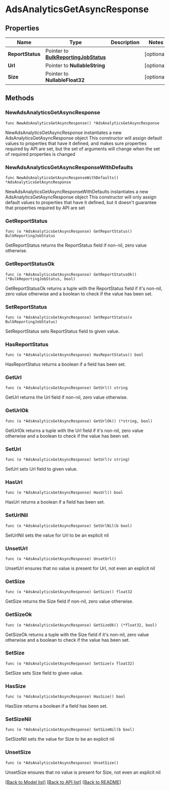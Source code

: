 # AdsAnalyticsGetAsyncResponse

## Properties

Name | Type | Description | Notes
------------ | ------------- | ------------- | -------------
**ReportStatus** | Pointer to [**BulkReportingJobStatus**](BulkReportingJobStatus.md) |  | [optional] 
**Url** | Pointer to **NullableString** |  | [optional] 
**Size** | Pointer to **NullableFloat32** |  | [optional] 

## Methods

### NewAdsAnalyticsGetAsyncResponse

`func NewAdsAnalyticsGetAsyncResponse() *AdsAnalyticsGetAsyncResponse`

NewAdsAnalyticsGetAsyncResponse instantiates a new AdsAnalyticsGetAsyncResponse object
This constructor will assign default values to properties that have it defined,
and makes sure properties required by API are set, but the set of arguments
will change when the set of required properties is changed

### NewAdsAnalyticsGetAsyncResponseWithDefaults

`func NewAdsAnalyticsGetAsyncResponseWithDefaults() *AdsAnalyticsGetAsyncResponse`

NewAdsAnalyticsGetAsyncResponseWithDefaults instantiates a new AdsAnalyticsGetAsyncResponse object
This constructor will only assign default values to properties that have it defined,
but it doesn't guarantee that properties required by API are set

### GetReportStatus

`func (o *AdsAnalyticsGetAsyncResponse) GetReportStatus() BulkReportingJobStatus`

GetReportStatus returns the ReportStatus field if non-nil, zero value otherwise.

### GetReportStatusOk

`func (o *AdsAnalyticsGetAsyncResponse) GetReportStatusOk() (*BulkReportingJobStatus, bool)`

GetReportStatusOk returns a tuple with the ReportStatus field if it's non-nil, zero value otherwise
and a boolean to check if the value has been set.

### SetReportStatus

`func (o *AdsAnalyticsGetAsyncResponse) SetReportStatus(v BulkReportingJobStatus)`

SetReportStatus sets ReportStatus field to given value.

### HasReportStatus

`func (o *AdsAnalyticsGetAsyncResponse) HasReportStatus() bool`

HasReportStatus returns a boolean if a field has been set.

### GetUrl

`func (o *AdsAnalyticsGetAsyncResponse) GetUrl() string`

GetUrl returns the Url field if non-nil, zero value otherwise.

### GetUrlOk

`func (o *AdsAnalyticsGetAsyncResponse) GetUrlOk() (*string, bool)`

GetUrlOk returns a tuple with the Url field if it's non-nil, zero value otherwise
and a boolean to check if the value has been set.

### SetUrl

`func (o *AdsAnalyticsGetAsyncResponse) SetUrl(v string)`

SetUrl sets Url field to given value.

### HasUrl

`func (o *AdsAnalyticsGetAsyncResponse) HasUrl() bool`

HasUrl returns a boolean if a field has been set.

### SetUrlNil

`func (o *AdsAnalyticsGetAsyncResponse) SetUrlNil(b bool)`

 SetUrlNil sets the value for Url to be an explicit nil

### UnsetUrl
`func (o *AdsAnalyticsGetAsyncResponse) UnsetUrl()`

UnsetUrl ensures that no value is present for Url, not even an explicit nil
### GetSize

`func (o *AdsAnalyticsGetAsyncResponse) GetSize() float32`

GetSize returns the Size field if non-nil, zero value otherwise.

### GetSizeOk

`func (o *AdsAnalyticsGetAsyncResponse) GetSizeOk() (*float32, bool)`

GetSizeOk returns a tuple with the Size field if it's non-nil, zero value otherwise
and a boolean to check if the value has been set.

### SetSize

`func (o *AdsAnalyticsGetAsyncResponse) SetSize(v float32)`

SetSize sets Size field to given value.

### HasSize

`func (o *AdsAnalyticsGetAsyncResponse) HasSize() bool`

HasSize returns a boolean if a field has been set.

### SetSizeNil

`func (o *AdsAnalyticsGetAsyncResponse) SetSizeNil(b bool)`

 SetSizeNil sets the value for Size to be an explicit nil

### UnsetSize
`func (o *AdsAnalyticsGetAsyncResponse) UnsetSize()`

UnsetSize ensures that no value is present for Size, not even an explicit nil

[[Back to Model list]](../README.md#documentation-for-models) [[Back to API list]](../README.md#documentation-for-api-endpoints) [[Back to README]](../README.md)


